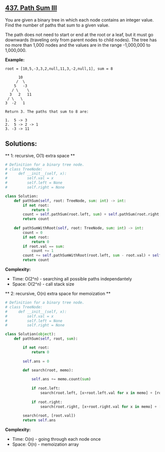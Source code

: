 ## [437. Path Sum III](https://leetcode.com/problems/path-sum-iii/)

You are given a binary tree in which each node contains an integer value.
Find the number of paths that sum to a given value.

The path does not need to start or end at the root or a leaf, but it must go downwards (traveling only from parent nodes to child nodes).
The tree has no more than 1,000 nodes and the values are in the range -1,000,000 to 1,000,000.

**Example:**
```
root = [10,5,-3,3,2,null,11,3,-2,null,1], sum = 8

      10
     /  \
    5   -3
   / \    \
  3   2   11
 / \   \
3  -2   1

Return 3. The paths that sum to 8 are:

1.  5 -> 3
2.  5 -> 2 -> 1
3. -3 -> 11
```

## Solutions:
** 1: recursive, O(1) extra space **

```python
# Definition for a binary tree node.
# class TreeNode:
#     def __init__(self, x):
#         self.val = x
#         self.left = None
#         self.right = None

class Solution:
    def pathSum(self, root: TreeNode, sum: int) -> int:
        if not root:
            return 0
        count = self.pathSum(root.left, sum) + self.pathSum(root.right, sum) + self.pathSumWithRoot(root, sum)
        return count
    
    def pathSumWithRoot(self, root: TreeNode, sum: int) -> int:
        count = 0
        if not root:
            return 0
        if root.val == sum:
            count += 1
        count += self.pathSumWithRoot(root.left, sum - root.val) + self.pathSumWithRoot(root.right, sum - root.val)
        return count
```

**Complexity:**
* Time: O(2^n) - searching all possible paths independantely
* Space: O(2^n) - call stack size

** 2: recursive, O(n) extra space for memoization **
```python
# Definition for a binary tree node.
# class TreeNode:
#     def __init__(self, x):
#         self.val = x
#         self.left = None
#         self.right = None

class Solution(object):
    def pathSum(self, root, sum):

        if not root:
            return 0
        
        self.ans = 0

        def search(root, memo):
            
            self.ans += memo.count(sum)
            
            if root.left:
                search(root.left, [x+root.left.val for x in memo] + [root.left.val])
            
            if root.right:
                search(root.right, [x+root.right.val for x in memo] + [root.right.val])
                
        search(root, [root.val])
        return self.ans
```

**Complexity:**
* Time: O(n) - going through each node once
* Space: O(n) - memoization array